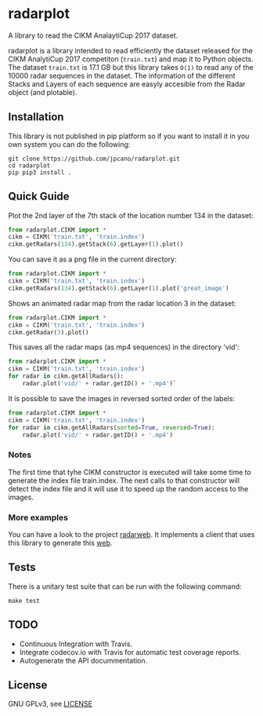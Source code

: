 # radarplot 

A library to read the CIKM AnalaytiCup 2017 dataset.

radarplot is a library intended to read efficiently the dataset released for the CIKM AnalytiCup 2017 competiton (`train.txt`) and map it to Python objects. The dataset `train.txt` is 17.1 GB but this library takes `O(1)` to read any of the 10000 radar sequences in the dataset. The information of the different Stacks and Layers of each sequence are easyly accesible from the Radar object (and plotable).

Installation
------------

This library is not published in pip platform so if you want to install it in you own system you can do the following:

```shell
git clone https://github.com/jpcano/radarplot.git
cd radarplot
pip pip3 install .
```

Quick Guide
-----------

Plot the 2nd layer of the 7th stack of the location number 134 in the dataset:

```python
from radarplot.CIKM import *
cikm = CIKM('train.txt', 'train.index')
cikm.getRadars(134).getStack(6).getLayer(1).plot()
```

You can save it as a png file in the current directory:

```python
from radarplot.CIKM import *
cikm = CIKM('train.txt', 'train.index')
cikm.getRadars(134).getStack(6).getLayer(1).plot('great_image')
```

Shows an animated radar map from the radar location 3 in the dataset:

```python
from radarplot.CIKM import *
cikm = CIKM('train.txt', 'train.index')
cikm.getRadar(3).plot()
```

This saves all the radar maps (as mp4 sequences) in the directory 'vid':

```python
from radarplot.CIKM import *
cikm = CIKM('train.txt', 'train.index')
for radar in cikm.getAllRadars():
	radar.plot('vid/' + radar.getID() + '.mp4')`
```

It is possible to save the images in reversed sorted order of the labels:

```python
from radarplot.CIKM import *
cikm = CIKM('train.txt', 'train.index')
for radar in cikm.getAllRadars(sorted=True, reversed=True):
	radar.plot('vid/' + radar.getID() + '.mp4')
```

### Notes

The first time that tyhe CIKM constructor is executed will take some time to generate the index file train.index.
The next calls to that constructor will detect the index file and it will use it to speed up the random access to the images.

### More examples

You can have a look to the project [radarweb](https://github.com/jpcano/radarweb). It implements a client that uses this library to generate this [web](http://jesus.engineer/radarweb).

Tests
-----

There is a unitary test suite that can be run with the following command:

```shell
make test
```

TODO
----

- Continuous Integration with Travis.
- Integrate codecov.io with Travis for automatic test coverage reports.
- Autogenerate the API docummentation.

License
-------

GNU GPLv3, see [LICENSE](LICENSE)
